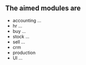 ## The aimed modules are

- accounting ...
- hr ...
- buy ...
- stock ...
- sell ...
- crm
- production
- UI ...

